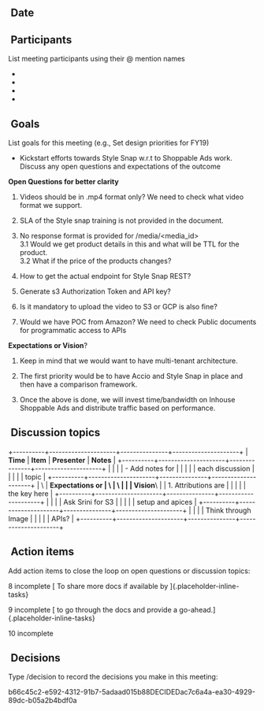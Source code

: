 ##  Date

##  Participants

List meeting participants using their @ mention names

- 
- 
- 
- 

##  Goals

List goals for this meeting (e.g., Set design priorities for FY19)

- Kickstart efforts towards Style Snap w.r.t to Shoppable Ads work.
  Discuss any open questions and expectations of the outcome

**Open Questions for better clarity**

1.  Videos should be in .mp4 format only? We need to check what video
    format we support.

2.  SLA of the Style snap training is not provided in the document.

3.  No response format is provided for /media/\<media_id\>\
    3.1 Would we get product details in this and what will be TTL for
    the product.\
    3.2 What if the price of the products changes?

4.  How to get the actual endpoint for Style Snap REST?

5.  Generate s3 Authorization Token and API key?

6.  Is it mandatory to upload the video to S3 or GCP is also fine?

7.  Would we have POC from Amazon? We need to check Public documents for
    programmatic access to APIs

**Expectations or Vision**?

1.  Keep in mind that we would want to have multi-tenant architecture.

2.  The first priority would be to have Accio and Style Snap in place
    and then have a comparison framework.

3.  Once the above is done, we will invest time/bandwidth on Inhouse
    Shoppable Ads and distribute traffic based on performance.

##  Discussion topics

+----------+---------------------+---------------+---------------------+
| **Time** | **Item**            | **Presenter** | **Notes**           |
+----------+---------------------+---------------+---------------------+
|          |                     |               | - Add notes for     |
|          |                     |               |   each discussion   |
|          |                     |               |   topic             |
+----------+---------------------+---------------+---------------------+
| \        | **Expectations or   | \             | \                   |
|          | Vision**\           |               | 1. Attributions are |
|          |                     |               | the key here        |
+----------+---------------------+---------------+---------------------+
|          |                     |               | Ask Srini for S3    |
|          |                     |               | setup and apices    |
+----------+---------------------+---------------+---------------------+
|          |                     |               | Think through Image |
|          |                     |               | APIs?               |
+----------+---------------------+---------------+---------------------+

##  Action items

Add action items to close the loop on open questions or discussion
topics:

8 incomplete [ To share more docs if available by
]{.placeholder-inline-tasks}

9 incomplete [ to go through the docs and provide a
go-ahead.]{.placeholder-inline-tasks}

10 incomplete

##  Decisions

Type /decision to record the decisions you make in this meeting:

b66c45c2-e592-4312-91b7-5adaad015b88DECIDEDac7c6a4a-ea30-4929-89dc-b05a2b4bdf0a
